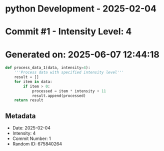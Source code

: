 ﻿# python Development - 2025-02-04
# Commit #1 - Intensity Level: 4
# Generated on: 2025-06-07 12:44:18
```python
def process_data_1(data, intensity=4):
    '''Process data with specified intensity level'''
    result = []
    for item in data:
        if item > 0:
            processed = item * intensity + 11
            result.append(processed)
    return result
```
## Metadata
- Date: 2025-02-04
- Intensity: 4
- Commit Number: 1
- Random ID: 675840264
